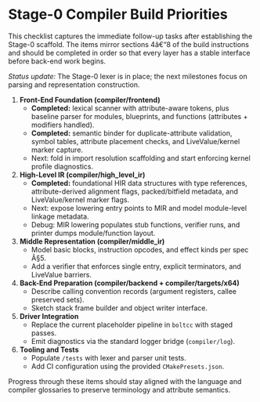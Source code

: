 ﻿# Stage-0 Compiler Build Priorities

This checklist captures the immediate follow-up tasks after establishing the Stage-0 scaffold. The items mirror sections 4â€“8 of the build instructions and should be completed in order so that every layer has a stable interface before back-end work begins.

_Status update:_ The Stage-0 lexer is in place; the next milestones focus on parsing and representation construction.

1. **Front-End Foundation (compiler/frontend)**
   - **Completed:** lexical scanner with attribute-aware tokens, plus baseline parser for modules, blueprints, and functions (attributes + modifiers handled).
   - **Completed:** semantic binder for duplicate-attribute validation, symbol tables, attribute placement checks, and LiveValue/kernel marker capture.
   - Next: fold in import resolution scaffolding and start enforcing kernel profile diagnostics.
2. **High-Level IR (compiler/high_level_ir)**
   - **Completed:** foundational HIR data structures with type references, attribute-derived alignment flags, packed/bitfield metadata, and LiveValue/kernel marker flags.
   - Next: expose lowering entry points to MIR and model module-level linkage metadata.
   - Debug: MIR lowering populates stub functions, verifier runs, and printer dumps module/function layout.
3. **Middle Representation (compiler/middle_ir)**
   - Model basic blocks, instruction opcodes, and effect kinds per spec Â§5.
   - Add a verifier that enforces single entry, explicit terminators, and LiveValue barriers.
4. **Back-End Preparation (compiler/backend + compiler/targets/x64)**
   - Describe calling convention records (argument registers, callee preserved sets).
   - Sketch stack frame builder and object writer interface.
5. **Driver Integration**
   - Replace the current placeholder pipeline in `boltcc` with staged passes.
   - Emit diagnostics via the standard logger bridge (`compiler/log`).
6. **Tooling and Tests**
   - Populate `/tests` with lexer and parser unit tests.
   - Add CI configuration using the provided `CMakePresets.json`.

Progress through these items should stay aligned with the language and compiler glossaries to preserve terminology and attribute semantics.






